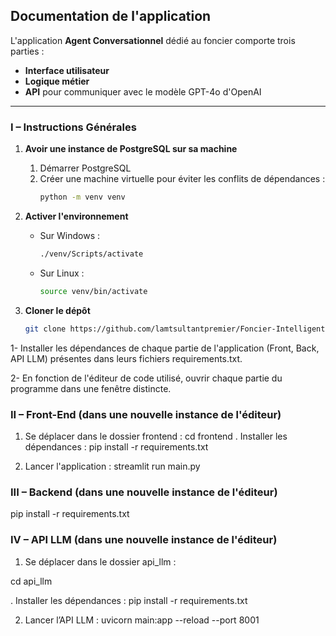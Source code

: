 ## Documentation de l'application

L'application **Agent Conversationnel** dédié au foncier comporte trois parties :
- **Interface utilisateur**  
- **Logique métier**  
- **API** pour communiquer avec le modèle GPT-4o d'OpenAI

---
### I – Instructions Générales

1. **Avoir une instance de PostgreSQL sur sa machine**
   1. Démarrer PostgreSQL
   2. Créer une machine virtuelle pour éviter les conflits de dépendances :
      ```bash
      python -m venv venv
      ```
    
2. **Activer l'environnement**
   - Sur Windows :
     ```bash
     ./venv/Scripts/activate
     ```
   - Sur Linux :
     ```bash
     source venv/bin/activate
     ```

3. **Cloner le dépôt**
   ```bash
   git clone https://github.com/lamtsultantpremier/Foncier-Intelligent.git

1- Installer les dépendances de chaque partie de l'application (Front, Back, API LLM) présentes dans leurs fichiers requirements.txt.

2- En fonction de l'éditeur de code utilisé, ouvrir chaque partie du programme dans une fenêtre distincte.

### II – Front-End (dans une nouvelle instance de l'éditeur)

1. Se déplacer dans le dossier frontend :
cd frontend
. Installer les dépendances :
pip install -r requirements.txt

2. Lancer l'application :
streamlit run main.py

### III – Backend (dans une nouvelle instance de l'éditeur)

pip install -r requirements.txt

### IV – API LLM (dans une nouvelle instance de l'éditeur)
1. Se déplacer dans le dossier api_llm :

cd api_llm

. Installer les dépendances :
pip install -r requirements.txt

2. Lancer l’API LLM :
uvicorn main:app --reload --port 8001
